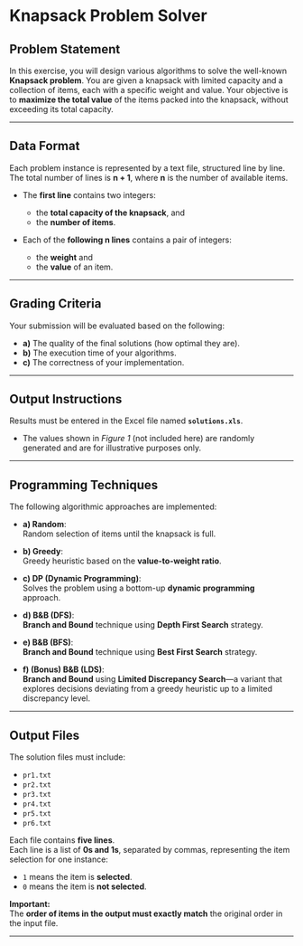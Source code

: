 # Knapsack Problem Solver

## Problem Statement

In this exercise, you will design various algorithms to solve the well-known **Knapsack problem**. You are given a knapsack with limited capacity and a collection of items, each with a specific weight and value. Your objective is to **maximize the total value** of the items packed into the knapsack, without exceeding its total capacity.

---

## Data Format

Each problem instance is represented by a text file, structured line by line. The total number of lines is **n + 1**, where **n** is the number of available items.

- The **first line** contains two integers:  
  - the **total capacity of the knapsack**, and  
  - the **number of items**.

- Each of the **following n lines** contains a pair of integers:  
  - the **weight** and  
  - the **value** of an item.

---

## Grading Criteria

Your submission will be evaluated based on the following:

- **a)** The quality of the final solutions (how optimal they are).  
- **b)** The execution time of your algorithms.  
- **c)** The correctness of your implementation.

---

## Output Instructions

Results must be entered in the Excel file named **`solutions.xls`**.

- The values shown in *Figure 1* (not included here) are randomly generated and are for illustrative purposes only.

---

## Programming Techniques

The following algorithmic approaches are implemented:

- **a) Random**:  
  Random selection of items until the knapsack is full.

- **b) Greedy**:  
  Greedy heuristic based on the **value-to-weight ratio**.

- **c) DP (Dynamic Programming)**:  
  Solves the problem using a bottom-up **dynamic programming** approach.

- **d) B&B (DFS)**:  
  **Branch and Bound** technique using **Depth First Search** strategy.

- **e) B&B (BFS)**:  
  **Branch and Bound** technique using **Best First Search** strategy.

- **f) (Bonus) B&B (LDS)**:  
  **Branch and Bound** using **Limited Discrepancy Search**—a variant that explores decisions deviating from a greedy heuristic up to a limited discrepancy level.

---

## Output Files

The solution files must include:

- `pr1.txt` 
- `pr2.txt`  
- `pr3.txt`  
- `pr4.txt`  
- `pr5.txt`  
- `pr6.txt`  

Each file contains **five lines**.  
Each line is a list of **0s and 1s**, separated by commas, representing the item selection for one instance:

- `1` means the item is **selected**.  
- `0` means the item is **not selected**.

**Important:**  
The **order of items in the output must exactly match** the original order in the input file.

---